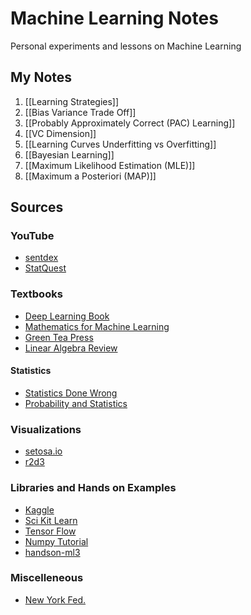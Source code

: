 # Machine Learning Notes

Personal experiments and lessons on Machine Learning

## My Notes

1. [[Learning Strategies]]
2. [[Bias Variance Trade Off]]
3. [[Probably Approximately Correct (PAC) Learning]]
4. [[VC Dimension]]
5. [[Learning Curves Underfitting vs Overfitting]]
6. [[Bayesian Learning]]
7. [[Maximum Likelihood Estimation (MLE)]]
8. [[Maximum a Posteriori (MAP)]]

## Sources

### YouTube

- [sentdex](https://www.youtube.com/playlist?list=PLQVvvaa0QuDfKTOs3Keq_kaG2P55YRn5v)
- [StatQuest](https://www.youtube.com/playlist?list=PLblh5JKOoLUICTaGLRoHQDuF_7q2GfuJF)

### Textbooks

- [Deep Learning Book](https://www.deeplearningbook.org/)
- [Mathematics for Machine Learning](https://mml-book.github.io/)
- [Green Tea Press](https://greenteapress.com/wp/)
- [Linear Algebra Review](https://cs229.stanford.edu/section/cs229-linalg.pdf)

#### Statistics

- [Statistics Done Wrong](https://statisticsdonewrong.com)
- [Probability and Statistics](https://www.probabilitycourse.com)

### Visualizations

- [setosa.io](https://setosa.io/#/)
- [r2d3](https://www.r2d3.us/)

### Libraries and Hands on Examples

- [Kaggle](https://www.kaggle.com/learn/intro-to-machine-learning)
- [Sci Kit Learn](https://scikit-learn.org/stable/tutorial/index.html)
- [Tensor Flow](https://www.tensorflow.org/tutorials)
- [Numpy Tutorial](https://cs231n.github.io/python-numpy-tutorial/)
- [handson-ml3](https://github.com/ageron/handson-ml3)

### Miscelleneous

- [New York Fed.](https://frbny-dsge.github.io/DSGE.jl/latest/)
